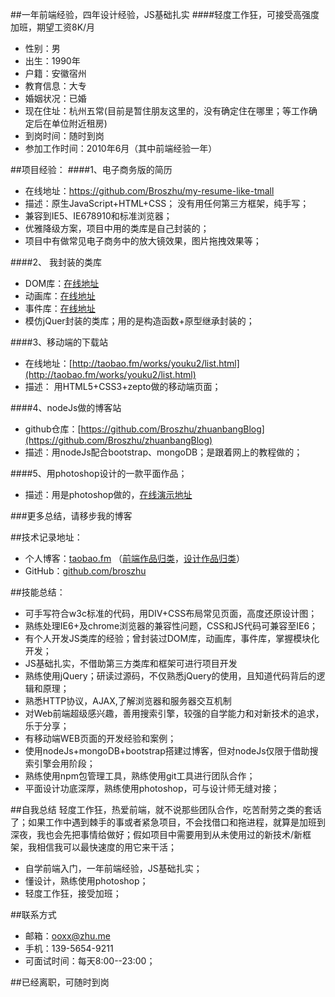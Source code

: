 ##一年前端经验，四年设计经验，JS基础扎实
####轻度工作狂，可接受高强度加班，期望工资8K/月

- 性别：男 
- 出生：1990年
- 户籍：安徽宿州
- 教育信息：大专
- 婚姻状况：已婚
- 现在住址：杭州五常(目前是暂住朋友这里的，没有确定住在哪里；等工作确定后在单位附近租房)
- 到岗时间：随时到岗
- 参加工作时间：2010年6月（其中前端经验一年）

##项目经验：
####1、电子商务版的简历
- 在线地址：[https://github.com/Broszhu/my-resume-like-tmall ](https://github.com/Broszhu/my-resume-like-tmall)
- 描述：原生JavaScript+HTML+CSS； 没有用任何第三方框架，纯手写；
- 兼容到IE5、IE678910和标准浏览器；
- 优雅降级方案，项目中用的类库是自己封装的；
- 项目中有做常见电子商务中的放大镜效果，图片拖拽效果等； 

####2、 我封装的类库
- DOM库：[在线地址](https://github.com/Broszhu/My-JavaScript-is-a-clover/tree/master/DOM/封装DOM库)
- 动画库：[在线地址](https://github.com/Broszhu/My-JavaScript-is-a-clover/tree/master/DOM/动画/封装动画库)
- 事件库：[在线地址](https://github.com/Broszhu/My-JavaScript-is-a-clover/tree/master/DOM/事件/封装的事件库)
- 模仿jQuer封装的类库；用的是构造函数+原型继承封装的；

####3、移动端的下载站
- 在线地址：[http://taobao.fm/works/youku2/list.html](http://taobao.fm/works/youku2/list.html)
- 描述：	用HTML5+CSS3+zepto做的移动端页面； 

####4、nodeJs做的博客站
- github仓库：[https://github.com/Broszhu/zhuanbangBlog](https://github.com/Broszhu/zhuanbangBlog)
- 描述：用nodeJs配合bootstrap、mongoDB；是跟着网上的教程做的； 

####5、用photoshop设计的一款平面作品；
- 描述：用是photoshop做的，[在线演示地址](http://taobao.fm/archives/1155)

###更多总结，请移步我的博客

##技术记录地址：
 - 个人博客：[taobao.fm](http://taobao.fm/)  （[前端作品归类](http://taobao.fm/前端demo)，[设计作品归类](http://taobao.fm/设计demo)）
 - GitHub：[github.com/broszhu](https://github.com/Broszhu)

##技能总结：

- 可手写符合w3c标准的代码，用DIV+CSS布局常见页面，高度还原设计图；
- 熟练处理IE6+及chrome浏览器的兼容性问题，CSS和JS代码可兼容至IE6；
- 有个人开发JS类库的经验；曾封装过DOM库，动画库，事件库，掌握模块化开发；
- JS基础扎实，不借助第三方类库和框架可进行项目开发
- 熟练使用jQuery；研读过源码，不仅熟悉jQuery的使用，且知道代码背后的逻辑和原理；
- 熟悉HTTP协议，AJAX,了解浏览器和服务器交互机制
- 对Web前端超级感兴趣，善用搜索引擎，较强的自学能力和对新技术的追求，乐于分享；
- 有移动端WEB页面的开发经验和案例；
- 使用nodeJs+mongoDB+bootstrap搭建过博客，但对nodeJs仅限于借助搜索引擎会用阶段；
- 熟练使用npm包管理工具，熟练使用git工具进行团队合作；
- 平面设计功底深厚，熟练使用photoshop，可与设计师无缝对接；

##自我总结
轻度工作狂，热爱前端，就不说那些团队合作，吃苦耐劳之类的套话了；如果工作中遇到棘手的事或者紧急项目，不会找借口和拖进程，就算是加班到深夜，我也会先把事情给做好；假如项目中需要用到从未使用过的新技术/新框架，我相信我可以最快速度的用它来干活；

- 自学前端入门，一年前端经验，JS基础扎实；
- 懂设计，熟练使用photoshop；
- 轻度工作狂，接受加班；

##联系方式
 - 邮箱：ooxx@zhu.me
 - 手机：139-5654-9211
 - 可面试时间：每天8:00--23:00；

##已经离职，可随时到岗
